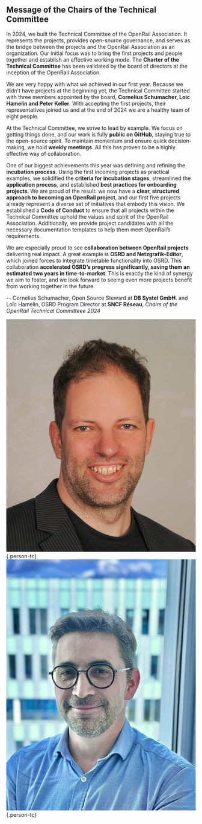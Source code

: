 ## Message of the Chairs of the Technical Committee

In 2024, we built the Technical Committee of the OpenRail Association. It represents the projects, provides open-source governance, and serves as the bridge between the projects and the OpenRail Association as an organization. Our initial focus was to bring the first projects and people together and establish an effective working mode. The **Charter of the Technical Committee** has been validated by the board of directors at the inception of the OpenRail Association.

We are very happy with what we achieved in our first year. Because we didn't have projects at the beginning yet, the Technical Committee started with three members appointed by the board, **Cornelius Schumacher, Loic Hamelin and Peter Keller**. With accepting the first projects, their representatives joined us and at the end of 2024 we are a healthy team of eight people.

At the Technical Committee, we strive to lead by example. We focus on getting things done, and our work is fully **public on GitHub**, staying true to the open-source spirit. To maintain momentum and ensure quick decision-making, we hold **weekly meetings**. All this has proven to be a highly effective way of collaboration.

One of our biggest achievements this year was defining and refining the **incubation process**. Using the first incoming projects as practical examples, we solidified the **criteria for incubation stages**, streamlined the **application process**, and established **best practices for onboarding projects**. We are proud of the result: we now have a **clear, structured approach to becoming an OpenRail project**, and our first five projects already represent a diverse set of initiatives that embody this vision. We established a **Code of Conduct** to ensure that all projects within the Technical Committee uphold the values and spirit of the OpenRail Association. Additionally, we provide project candidates with all the necessary documentation templates to help them meet OpenRail’s requirements.

We are especially proud to see **collaboration between OpenRail projects** delivering real impact. A great example is **OSRD and Netzgrafik-Editor**, which joined forces to integrate timetable functionality into OSRD. This collaboration **accelerated OSRD’s progress significantly, saving them an estimated two years in time-to-market**. This is exactly the kind of synergy we aim to foster, and we look forward to seeing even more projects benefit from working together in the future.

-- Cornelius Schumacher, Open Source Steward at **DB Systel GmbH**. and Loïc Hamelin, OSRD Program Director at **SNCF Réseau**, *Chairs of the OpenRail Technical Committeee 2024*

![Cornelius Schumacher](images/people/cornelius-schumacher.jpg){.person-tc}
![Loïc Hamelin](images/people/loic-hamelin.jpg){.person-tc}
